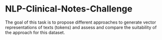 # NLP-Clinical-Notes-Challenge
The goal of this task is to propose different approaches to generate vector representations of texts (tokens)  and assess and compare the suitability of the approach for this dataset.
